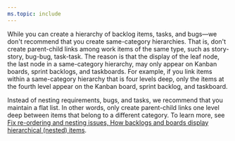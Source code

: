 ```yaml
---
ms.topic: include
---
```


While you can create a hierarchy of backlog items, tasks, and bugs&mdash;we don't recommend that you create same-category hierarchies. That is, don't create parent-child links among work items of the same type, such as story-story, bug-bug, task-task. The reason is that the display of the leaf node, the last node in a same-category hierarchy, may only appear on Kanban boards, sprint backlogs, and taskboards. For example, if you link items within a same-category hierarchy that is four levels deep, only the items at the fourth level appear on the Kanban board, sprint backlog, and taskboard.

Instead of nesting requirements, bugs, and tasks, we recommend that you maintain a flat list. In other words, only create parent-child links one level deep between items that belong to a different category. To learn more, see [Fix re-ordering and nesting issues, How backlogs and boards display hierarchical (nested) items](/azure/devops/boards/backlogs/resolve-backlog-reorder-issues#leaf-nodes).

